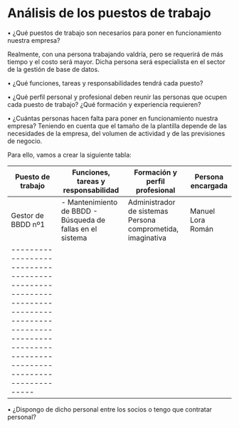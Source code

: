 # Análisis de los puestos de trabajo

• ¿Qué puestos de trabajo son necesarios para poner en funcionamiento nuestra
empresa?

Realmente, con una persona trabajando valdría, pero se requerirá de más tiempo
y el costo será mayor. Dicha persona será especialista en el sector de la 
gestión de base de datos.

• ¿Qué funciones, tareas y responsabilidades tendrá cada puesto?

• ¿Qué perfil personal y profesional deben reunir las personas que ocupen cada
puesto de trabajo? ¿Qué formación y experiencia requieren?

• ¿Cuántas personas hacen falta para poner en funcionamiento nuestra empresa?
Teniendo en cuenta que el tamaño de la plantilla depende de las necesidades de
la empresa, del volumen de actividad y de las previsiones de negocio.


Para ello, vamos a crear la siguiente tabla:

| Puesto de trabajo | Funciones, tareas y responsabilidad | Formación y perfil profesional | Persona encargada |
|-------------------|-------------------------------------|---------------------------------|-------------------------------------|
|Gestor de BBDD nº1 | - Mantenimiento de BBDD - Búsqueda de fallas en el sistema  | Administrador de sistemas Persona comprometida, imaginativa | Manuel Lora Román |
|-----------------------------------------------------------------------------------------------------------------------------------------------------|













• ¿Dispongo de dicho personal entre los socios o tengo que contratar personal?
